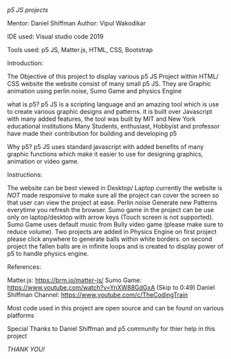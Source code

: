 *p5 JS projects*

Mentor: Daniel Shiffman
Author: Vipul Wakodikar

IDE used:  Visual studio code 2019

Tools used: p5 JS, Matter.js, HTML, CSS, Bootstrap

Introduction:

The Objective of this project to display various p5 JS Project within HTML/ CSS website
the website consist of many small p5 JS. They are Graphic animation using perlin noise, Sumo Game and physics Engine

what is p5?
p5 JS is a scripting language and an amazing tool which is use to create various graphic designs and patterns. 
it is built over Javascript with many added features, the tool was built by MIT and New York educational institutions
Many Students, enthusiast, Hobbyist and professor have made their contribution for building and developing p5


Why p5?
p5 JS uses standard javascript with added benefits of many graphic functions which make it easier to use for 
designing graphics, animation or video game.


Instructions:

The website can be best viewed in Desktop/ Laptop currently the website is *NOT* made responsive 
to make sure all the project can cover the screen so that user can view the project at ease.
Perlin noise Generate new Patterns everytime you refresh the browser.
Sumo game in the project can be use only on laptop/desktop with arrow keys (Touch screen is not supported). 
Sumo Game uses default music from Bully video game (please make sure to reduce volume). 
Two projects are added in Physics Engine on first project please click anywhere to generate balls within white borders.
on second project the fallen balls are in infinite loops and is created to display power of p5 to handle physics engine.

References:

Matter.js: https://brm.io/matter-js/
Sumo Game: https://www.youtube.com/watch?v=YnXW88GdGxA  (Skip to 0:49)
Daniel Shiffman Channel: https://www.youtube.com/c/TheCodingTrain


Most code used in this project are open source and can be found on various platforms

Special Thanks to Daniel Shiffman and p5 community for thier help in this project 

*THANK YOU!*